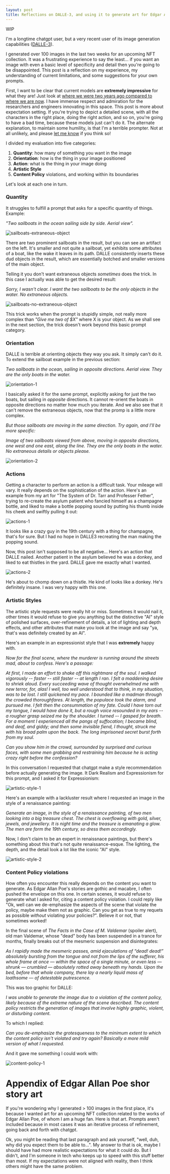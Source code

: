 ```yaml
---
layout: post
title: Reflections on DALLE-3, and using it to generate art for Edgar Allan Poe's short stories
---
```


WIP

I'm a longtime chatgpt user, but a very recent user of its image generation capabilities ([DALLE-3](https://openai.com/index/dall-e-3-is-now-available-in-chatgpt-plus-and-enterprise/)).

I generated over 100 images in the last two weeks for an upcoming NFT collection. It was a frustrating experience to say the least... if you want an image with even a basic level of specificity and detail then you're going to be disappointed. This post is a reflection on my experience, my understanding of current limitations, and some suggestions for your own prompts.

First, I want to be clear that current models are **extremely impressive** for what they are! Just look at [where we were two years ago compared to where we are now](https://web.archive.org/web/20240524162516/https://medium.com/@junehao/comparing-ai-generated-images-two-years-apart-2022-vs-2024-6c3c4670b905). I have immense respect and admiration for the researchers and engineers innovating in this space. This post is more about expectation setting. If you're trying to depict a detailed scene, with all the characters in the right place, doing the right action, and so on, you're going to have a bad time, because these models just can't do it. The alternate explanation, to maintain some humility, is that I'm a terrible prompter. Not at all unlikely, and please [let me know](mailto:dalton.g.sweeney@gmail.com) if you think so!

I divided my evaluation into five categories:

1. **Quantity**: how many of something you want in the image
2. **Orientation**: how is the thing in your image positioned
3. **Action**: what is the thing in your image doing
4. **Artistic Style**
5. **Content Policy** violations, and working within its boundaries

Let's look at each one in turn.

### Quantity
It struggles to fulfill a prompt that asks for a specific quantity of things. Example:

_"Two sailboats in the ocean sailing side by side. Aerial view"._ 

![sailboats-extraneous-object]({{site.baseurl}}/images/dalle-reflections/quantity/1.jpg)

There are two prominent sailboats in the result, but you can see an artifact on the left. It's smaller and not quite a sailboat, yet exhibits some attributes of a boat, like the wake it leaves in its path. DALLE consistently inserts these dud objects in the result, which are essentially botched and smaller versions of the main object.

Telling it you don't want extraneous objects _sometimes_ does the trick. In this case I actually was able to get the desired result:

_Sorry, I wasn't clear. I want the two sailboats to be the only objects in the water. No extraneous objects._

![sailboats-no-extraneous-object]({{site.baseurl}}/images/dalle-reflections/quantity/2.jpg)

This trick works when the prompt is stupidly simple, not really more complex than _"Give me two of $X"_ where X is your object. As we shall see in the next section, the trick doesn't work beyond this basic prompt category.

### Orientation
DALLE is terrible at orienting objects they way you ask. It simply can't do it. To extend the sailboat example in the previous section:

_Two sailboats in the ocean, sailing in opposite directions. Aerial view. They are the only boats in the water._

![orientation-1]({{site.baseurl}}/images/dalle-reflections/orientation/1.jpg)

I basically asked it for the same prompt, explicitly asking for just the two boats, but sailing in _opposite_ directions. It cannot re-orient the boats in opposite directions no matter how much you iterate. And we also see that it can't remove the extraneous objects, now that the promp is a little more complex.

<em>
But those sailboats are moving in the same direction. Try again, and I'll be more specific: 

<br>

Image of two sailboats viewed from above, moving in opposite directions, one west and one east, along the line. They are the only boats in the water. No extraneous details or objects please.
</em>


![orientation-2]({{site.baseurl}}/images/dalle-reflections/orientation/2.jpg)

### Actions
Getting a character to perform an action is a difficult task. Your mileage will vary. It really depends on the sophistication of the action. Here's an example from my art for "The System of Dr. Tarr and Professer Fether", trying to re-create the asylum patient who fancied himself as a champagne bottle, and liked to make a bottle popping sound by putting his thumb inside his cheek and swiftly pulling it out:

![actions-1]({{site.baseurl}}/images/dalle-reflections/orientation/1.jpg)

It looks like a crazy guy in the 19th century with a thing for champagne, that's for sure. But I had no hope in DALLE3 recreating the man making the popping sound.

Now, this post isn't supposed to be all negative... Here's an action that DALLE nailed. Another patient in the asylum believed he was a donkey, and liked to eat thistles in the yard. DALLE gave me exactly what I wanted.

![actions-2]({{site.baseurl}}/images/dalle-reflections/orientation/2.jpg)

He's about to chomp down on a thistle. He kind of looks like a donkey. He's definitely insane. I was very happy with this one.

### Artistic Styles
The artistic style requests were really hit or miss. Sometimes it would nail it, other times it would refuse to give you anything but the distinctive "AI" style of polished surfaces, over-refinement of details, a lot of lighting and depth effects, and other attributes that make you look at the image and say "ya, that's was definitely created by an AI".

Here's an example in an expressionist style that I was **extremely** happy with.

<em>

Now for the final scene, where the murderer is running around the streets mad, about to confess. Here's a passage:

At first, I made an effort to shake off this nightmare of the soul. I walked vigorously -- faster -- still faster -- at length I ran. I felt a maddening desire to shriek aloud. Every succeeding wave of thought overwhelmed me with new terror, for, alas! I well, too well understood that to think, in my situation, was to be lost. I still quickened my pace. I bounded like a madman through the crowded thoroughfares. At length, the populace took the alarm, and pursued me. I felt then the consummation of my fate. Could I have torn out my tongue, I would have done it, but a rough voice resounded in my ears -- a rougher grasp seized me by the shoulder. I turned -- I gasped for breath. For a moment I experienced all the pangs of suffocation; I became blind, and deaf, and giddy; and then some invisible fiend, I thought, struck me with his broad palm upon the back. The long imprisoned secret burst forth from my soul.

Can you show him in the crowd, surrounded by surprised and curious faces, with some men grabbing and restraining him because he is acting crazy right before the confession?

</em>

In this conversation I requested that chatgpt make a style recommendation before actually generating the image. It Dark Realism and Expressionism for this prompt, and I asked it for Expressionism:

![artistic-style-1]({{site.baseurl}}/images/dalle-reflections/artistic-style/1.jpg)

Here's an example with a lackluster result where I requested an image in the style of a renaissance painting:

_Generate an image, in the style of a renaissance painting, of two men looking into a big treasure chest. The chest is overflowing with gold, silver, jewels, and jewellery. It is night time and the treasure is emanating a glow. The men are form the 19th century, so dress them accordingly._

Now, I don't claim to be an expert in renaissnace paintings, but there's something about this that's not quite renaissance-esque. The lighting, the depth, and the detail look a lot like the iconic "AI" style.

![artistic-style-2]({{site.baseurl}}/images/dalle-reflections/artistic-style/2.jpg)

### Content Policy violations
How often you encounter this really depends on the content you want to generate. As Edgar Allan Poe's stories are gothic and macabre, I often pushed the envelope on this one. In certain scenes, it would refuse to generate what I asked for, citing a content policy violation. I could reply like "Ok, well can we de-emphasize the aspects of the scene that violate the policy, maybe make them not as graphic. Can you get as true to my requets as possible _without_ violating your policies?". Believe it or not, that sometimes worked!

In the final scene of _The Facts in the Case of M. Valdemar_ (spoiler alert), old man Valdemar, whose "dead" body has been suspended in a trance for months, finally breaks out of the mesmeric suspension and disintegrates:

_As I rapidly made the mesmeric passes, amid ejaculations of “dead! dead!” absolutely bursting from the tongue and not from the lips of the sufferer, his whole frame at once — within the space of a single minute, or even less — shrunk — crumbled — absolutely rotted away beneath my hands. Upon the bed, before that whole company, there lay a nearly liquid mass of loathsome — of detestable putrescence._

This was too graphic for DALLE:

_I was unable to generate the image due to a violation of the content policy, likely because of the extreme nature of the scene described. The content policy restricts the generation of images that involve highly graphic, violent, or disturbing content._

To which I replied:

_Can you de-emphasize the grotesqueness to the minimum extent to which the content policy isn't violated and try again? Basically a more mild version of what I requested._

And it gave me something I could work with:

![content-policy-1]({{site.baseurl}}/images/dalle-reflections/content-policy/1.jpg)

# Appendix of Edgar Allan Poe shor story art
If you're wondering why I generated > 100 images in the first place, it's because I wanted art for an upcoming NFT collection related to the works of Edgar Allan Poe, of whom I am a huge fan. Here is that art. Prompts aren't included because in most cases it was an iterative process of refinement, going back and forth with chatgpt.

Ok, you might be reading that last paragraph and ask yourself, "well, duh, why did you expect them to be able to...". My answer to that is ok, maybe I should have had more realistic expectations for what it could do. But I didn't, and I'm someone in tech who keeps up to speed with this stuff better than most. If my expectations were not aligned with reality, then I think others might have the same problem.
